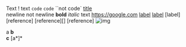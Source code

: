 Text \! text `code` ``code`` ``not code` [title](label)  
newline
not newline
**bold**
*italic*
text <https://google.com>
[label](https://google.com)
[label](https://google.com 'url')
[label][reference]
[reference][]
[reference]
![img](https://google.com)
<!-- comm
ent -->
a **b  
c**
[a*]*